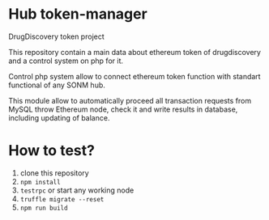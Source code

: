 # Hub token-manager
DrugDiscovery token project

This repository contain a main data about ethereum token of drugdiscovery and a control system on php for it.

Control php system allow to connect ethereum token function with standart functional of any SONM hub.

This module allow to automatically proceed all transaction requests from MySQL throw Ethereum node, check it and write results in database, including updating of balance.

# How to test?
1. clone this repository
2. ```npm install```
3. ```testrpc``` or start any working node
4. ```truffle migrate --reset ```
5. ```npm run build ```
